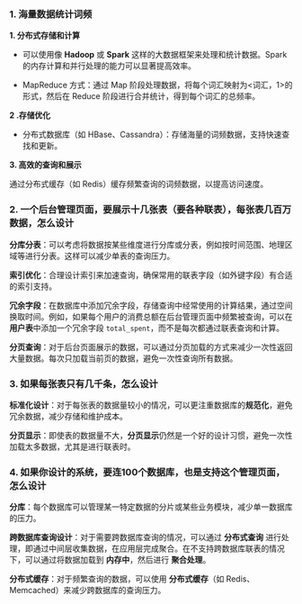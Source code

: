 ### 1. 海量数据统计词频

**1. 分布式存储和计算**

- 可以使用像 **Hadoop** 或 **Spark** 这样的大数据框架来处理和统计数据。Spark的内存计算和并行处理的能力可以显著提高效率。

- MapReduce 方式：通过 Map 阶段处理数据，将每个词汇映射为<词汇，1>的形式，然后在 Reduce 阶段进行合并统计，得到每个词汇的总频率。

**2 .存储优化**

- 分布式数据库（如 HBase、Cassandra）：存储海量的词频数据，支持快速查找和更新。

**3. 高效的查询和展示**

通过分布式缓存（如 Redis）缓存频繁查询的词频数据，以提高访问速度。

### 2. 一个后台管理页面，要展示十几张表（要各种联表），每张表几百万数据，怎么设计

**分库分表**：可以考虑将数据按某些维度进行分库或分表，例如按时间范围、地理区域等进行分表。这样可以减少单表的查询压力。

**索引优化**：合理设计索引来加速查询，确保常用的联表字段（如外键字段）有合适的索引支持。

**冗余字段**：在数据库中添加冗余字段，存储查询中经常使用的计算结果，通过空间换取时间。例如，如果每个用户的消费总额在后台管理页面中频繁被查询，可以在**用户表**中添加一个冗余字段 `total_spent`，而不是每次都通过联表查询和计算。

**分页查询**：对于后台页面展示的数据，可以通过分页加载的方式来减少一次性返回大量数据。每次只加载当前页的数据，避免一次性查询所有数据。

### 3. 如果每张表只有几千条，怎么设计

**标准化设计**：对于每张表的数据量较小的情况，可以更注重数据库的**规范化**，避免冗余数据，减少存储和维护成本。

**分页显示**：即使表的数据量不大，**分页显示**仍然是一个好的设计习惯，避免一次性加载太多数据，尤其是进行联表时。

### 4. 如果你设计的系统，要连100个数据库，也是支持这个管理页面，怎么设计

**分库**：每个数据库可以管理某一特定数据的分片或某些业务模块，减少单一数据库的压力。

**跨数据库查询设计**：对于需要跨数据库查询的情况，可以通过 **分布式查询** 进行处理，即通过中间层收集数据，在应用层完成聚合。在不支持跨数据库联表的情况下，可以通过将数据加载到 **内存中**，然后进行 **聚合处理**。

**分布式缓存**：对于频繁查询的数据，可以使用 **分布式缓存**（如 Redis、Memcached）来减少跨数据库的查询压力。


